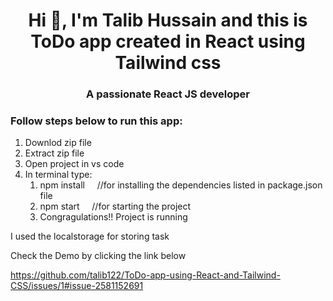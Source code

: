 <h1 align="center">Hi 👋, I'm Talib Hussain and this is ToDo app created in React using Tailwind css </h1>
<h3 align="center">A passionate React JS developer</h3>

<h3 align="left">Follow steps below to run this app:</h3>
<ol>
  <li>Downlod zip file</li>
  <li>Extract zip file</li>
  <li>Open project in vs code</li>
  <li>In terminal type:
    <ol>
  <li>npm install  &nbsp;&nbsp;&nbsp; //for installing the dependencies listed in package.json file</li>
  <li>npm start   &nbsp;&nbsp;&nbsp;&nbsp;//for starting the project</li>
  <li>Congragulations!! Project is running</li>
    </ol>
</ol>

I used the localstorage for storing task

Check the Demo by clicking the link below

https://github.com/talib122/ToDo-app-using-React-and-Tailwind-CSS/issues/1#issue-2581152691

